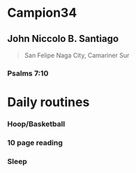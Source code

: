 # Campion34
## John Niccolo B. Santiago
> San Felipe Naga City, Camariner Sur
### Psalms 7:10


# Daily routines 
### Hoop/Basketball
### 10 page reading
### Sleep
